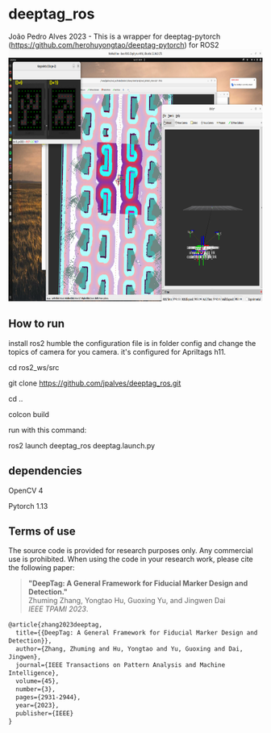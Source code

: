 # deeptag_ros
João Pedro Alves 2023 - This is a wrapper for deeptag-pytorch (https://github.com/herohuyongtao/deeptag-pytorch) for ROS2
<img src="image/image.png" alt="" height="500" width="800" />
## How to run
install ros2 humble the configuration file is in folder config and change the topics of camera for you camera. it's configured for Apriltags h11.

cd ros2_ws/src

git clone https://github.com/jpalves/deeptag_ros.git

cd ..

colcon build


run with this command:

ros2 launch deeptag_ros deeptag.launch.py 

## dependencies
OpenCV 4

Pytorch 1.13


## Terms of use
The source code is provided for research purposes only. Any commercial use is prohibited. When using the code in your research work, please cite the following paper:
> **"DeepTag: A General Framework for Fiducial Marker Design and Detection."**  
> Zhuming Zhang, Yongtao Hu, Guoxing Yu, and Jingwen Dai  
> *IEEE TPAMI 2023*.
```
@article{zhang2023deeptag,
  title={{DeepTag: A General Framework for Fiducial Marker Design and Detection}},
  author={Zhang, Zhuming and Hu, Yongtao and Yu, Guoxing and Dai, Jingwen},
  journal={IEEE Transactions on Pattern Analysis and Machine Intelligence},
  volume={45},
  number={3},
  pages={2931-2944},
  year={2023},
  publisher={IEEE}
}
``` 
